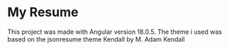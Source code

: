 # My Resume

This project was made with Angular version 18.0.5.
The theme i used was based on the jsonresume theme Kendall by M. Adam Kendall
